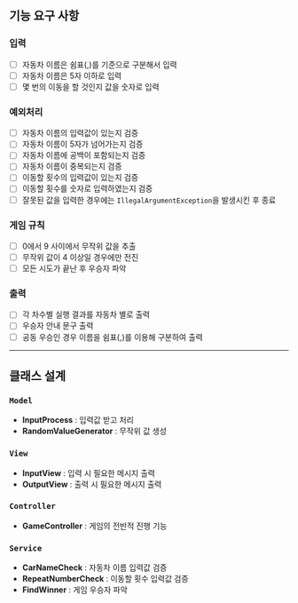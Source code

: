 ## 기능 요구 사항

### 입력
- [ ] 자동차 이름은 쉼표(,)를 기준으로 구분해서 입력
- [ ] 자동차 이름은 5자 이하로 입력
- [ ] 몇 번의 이동을 할 것인지 값을 숫자로 입력

### 예외처리
- [ ] 자동차 이름의 입력값이 있는지 검증
- [ ] 자동차 이름이 5자가 넘어가는지 검증
- [ ] 자동차 이름에 공백이 포함되는지 검증
- [ ] 자동차 이름이 중복되는지 검증
- [ ] 이동할 횟수의 입력값이 있는지 검증
- [ ] 이동할 횟수를 숫자로 입력하였는지 검증
- [ ] 잘못된 값을 입력한 경우에는 `IllegalArgumentException`을 발생시킨 후 종료

### 게임 규칙
- [ ] 0에서 9 사이에서 무작위 값을 추출
- [ ] 무작위 값이 4 이상일 경우에만 전진
- [ ] 모든 시도가 끝난 후 우승자 파악

### 출력
- [ ] 각 차수별 실행 결과를 자동차 별로 출력
- [ ] 우승자 안내 문구 출력
- [ ] 공동 우승인 경우 이름을 쉼표(,)를 이용해 구분하여 출력

---
## 클래스 설계

### `Model`
- **InputProcess** : 입력값 받고 처리
- **RandomValueGenerator** : 무작위 값 생성

### `View`
- **InputView** : 입력 시 필요한 메시지 출력
- **OutputView** : 출력 시 필요한 메시지 출력

### `Controller`
- **GameController** : 게임의 전반적 진행 기능

### `Service`
- **CarNameCheck** : 자동차 이름 입력값 검증
- **RepeatNumberCheck** : 이동할 횟수 입력값 검증
- **FindWinner** : 게임 우승자 파악